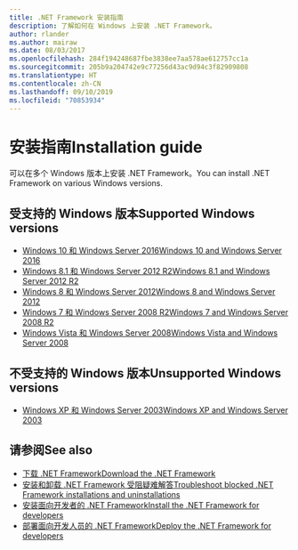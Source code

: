 ```yaml
---
title: .NET Framework 安装指南
description: 了解如何在 Windows 上安装 .NET Framework。
author: rlander
ms.author: mairaw
ms.date: 08/03/2017
ms.openlocfilehash: 284f194248687fbe3838ee7aa578ae612757cc1a
ms.sourcegitcommit: 205b9a204742e9c77256d43ac9d94c3f82909808
ms.translationtype: HT
ms.contentlocale: zh-CN
ms.lasthandoff: 09/10/2019
ms.locfileid: "70853934"
---
```

# <a name="installation-guide"></a><span data-ttu-id="40718-103">安装指南</span><span class="sxs-lookup"><span data-stu-id="40718-103">Installation guide</span></span>

<span data-ttu-id="40718-104">可以在多个 Windows 版本上安装 .NET Framework。</span><span class="sxs-lookup"><span data-stu-id="40718-104">You can install .NET Framework on various Windows versions.</span></span>

## <a name="supported-windows-versions"></a><span data-ttu-id="40718-105">受支持的 Windows 版本</span><span class="sxs-lookup"><span data-stu-id="40718-105">Supported Windows versions</span></span>

- [<span data-ttu-id="40718-106">Windows 10 和 Windows Server 2016</span><span class="sxs-lookup"><span data-stu-id="40718-106">Windows 10 and Windows Server 2016</span></span>](on-windows-10.md)
- [<span data-ttu-id="40718-107">Windows 8.1 和 Windows Server 2012 R2</span><span class="sxs-lookup"><span data-stu-id="40718-107">Windows 8.1 and Windows Server 2012 R2</span></span>](on-windows-8-1.md)
- [<span data-ttu-id="40718-108">Windows 8 和 Windows Server 2012</span><span class="sxs-lookup"><span data-stu-id="40718-108">Windows 8 and Windows Server 2012</span></span>](on-windows-8.md)
- [<span data-ttu-id="40718-109">Windows 7 和 Windows Server 2008 R2</span><span class="sxs-lookup"><span data-stu-id="40718-109">Windows 7 and Windows Server 2008 R2</span></span>](on-windows-7.md)
- [<span data-ttu-id="40718-110">Windows Vista 和 Windows Server 2008</span><span class="sxs-lookup"><span data-stu-id="40718-110">Windows Vista and Windows Server 2008</span></span>](on-windows-vista.md)

## <a name="unsupported-windows-versions"></a><span data-ttu-id="40718-111">不受支持的 Windows 版本</span><span class="sxs-lookup"><span data-stu-id="40718-111">Unsupported Windows versions</span></span>

- [<span data-ttu-id="40718-112">Windows XP 和 Windows Server 2003</span><span class="sxs-lookup"><span data-stu-id="40718-112">Windows XP and Windows Server 2003</span></span>](on-windows-xp.md)

## <a name="see-also"></a><span data-ttu-id="40718-113">请参阅</span><span class="sxs-lookup"><span data-stu-id="40718-113">See also</span></span>

- [<span data-ttu-id="40718-114">下载 .NET Framework</span><span class="sxs-lookup"><span data-stu-id="40718-114">Download the .NET Framework</span></span>](https://dotnet.microsoft.com/download)
- [<span data-ttu-id="40718-115">安装和卸载 .NET Framework 受阻疑难解答</span><span class="sxs-lookup"><span data-stu-id="40718-115">Troubleshoot blocked .NET Framework installations and uninstallations</span></span>](troubleshoot-blocked-installations-and-uninstallations.md)
- [<span data-ttu-id="40718-116">安装面向开发者的 .NET Framework</span><span class="sxs-lookup"><span data-stu-id="40718-116">Install the .NET Framework for developers</span></span>](guide-for-developers.md)
- [<span data-ttu-id="40718-117">部署面向开发人员的 .NET Framework</span><span class="sxs-lookup"><span data-stu-id="40718-117">Deploy the .NET Framework for developers</span></span>](../deployment/deployment-guide-for-developers.md)
